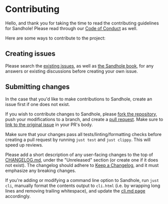 # Contributing

Hello, and thank you for taking the time to read the contributing guidelines for Sandhole! Please read through our [Code of Conduct](./CODE_OF_CONDUCT.md) as well.

Here are some ways to contribute to the project:

## Creating issues

Please search the [existing issues](https://github.com/EpicEric/sandhole/issues), as well as [the Sandhole book](https://sandhole.com.br/), for any answers or existing discussions before creating your own issue.

## Submitting changes

In the case that you'd like to make contributions to Sandhole, create an issue first if one does not exist.

If you wish to contribute changes to Sandhole, please [fork the repository](https://github.com/EpicEric/sandhole/fork), push your modifications to a branch, and create a [pull request](https://github.com/EpicEric/sandhole/compare). Make sure to [link to the original issue](https://docs.github.com/en/issues/tracking-your-work-with-issues/using-issues/linking-a-pull-request-to-an-issue#linking-a-pull-request-to-an-issue-using-a-keyword) in your PR's body.

Make sure that your changes pass all tests/linting/formatting checks before creating a pull request by running `just test` and `just clippy`. This will speed up reviews.

Please add a short description of any user-facing changes to the top of [CHANGELOG.md](./CHANGELOG.md), under the "Unreleased" section (or create one if it does not exist). The changelog should adhere to [Keep a Changelog](https://keepachangelog.com/en/1.1.0/), and it must emphasize any breaking changes.

If you're adding or modifying a command line option to Sandhole, run `just cli`, manually format the contents output to `cli.html` (i.e. by wrapping long lines and removing trailing whitespace), and update the [cli.md page](./book/src/cli.md) accordingly.

